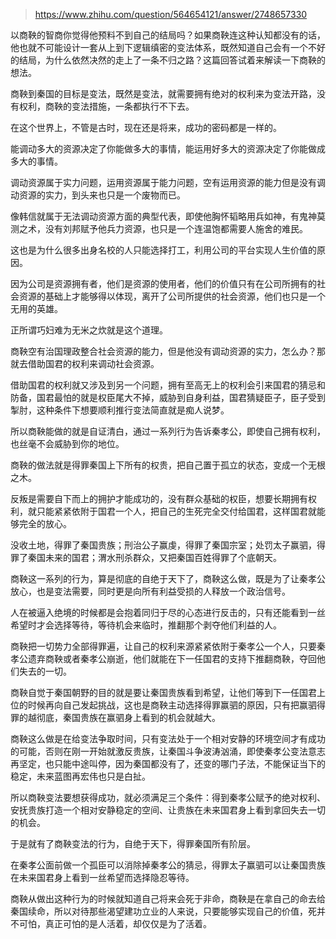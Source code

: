 > https://www.zhihu.com/question/564654121/answer/2748657330





以商鞅的智商你觉得他预料不到自己的结局吗？如果商鞅连这种认知都没有的话，他也就不可能设计一套从上到下逻辑缜密的变法体系，既然知道自己会有一个不好的结局，为什么依然决然的走上了一条不归之路？这篇回答试着来解读一下商鞅的想法。

商鞅到秦国的目标是变法，既然是变法，就需要拥有绝对的权利来为变法开路，没有权利，商鞅的变法措施，一条都执行不下去。

在这个世界上，不管是古时，现在还是将来，成功的密码都是一样的。

能调动多大的资源决定了你能做多大的事情，能运用好多大的资源决定了你能做成多大的事情。

调动资源属于实力问题，运用资源属于能力问题，空有运用资源的能力但是没有调动资源的实力，到头来也只是一个废物而已。

像韩信就属于无法调动资源方面的典型代表，即使他胸怀韬略用兵如神，有鬼神莫测之术，没有刘邦赋予他兵力资源，也只是一个连温饱都需要人施舍的难民。

这也是为什么很多出身名校的人只能选择打工，利用公司的平台实现人生价值的原因。

因为公司是资源拥有者，他们是资源的使用者，他们的价值只有在公司所拥有的社会资源的基础上才能够得以体现，离开了公司所提供的社会资源，他们也只是一个无用的英雄。

正所谓巧妇难为无米之炊就是这个道理。

商鞅空有治国理政整合社会资源的能力，但是他没有调动资源的实力，怎么办？那就去借助国君的权利来调动社会资源。

借助国君的权利就又涉及到另一个问题，拥有至高无上的权利会引来国君的猜忌和防备，国君最怕的就是权臣尾大不掉，威胁到自身利益，国君猜疑臣子，臣子受到掣肘，这种条件下想要顺利推行变法简直就是痴人说梦。

所以商鞅能做的就是自证清白，通过一系列行为告诉秦孝公，即使自己拥有权利，也丝毫不会威胁到你的地位。

商鞅的做法就是得罪秦国上下所有的权贵，把自己置于孤立的状态，变成一个无根之木。

反叛是需要自下而上的拥护才能成功的，没有群众基础的权臣，想要长期拥有权利，就只能紧紧依附于国君一个人，把自己的生死完全交付给国君，这样国君就能够完全的放心。

没收土地，得罪了秦国贵族；刑治公子赢虔，得罪了秦国宗室；处罚太子赢驷，得罪了秦国未来的国君；渭水刑杀群众，又把秦国百姓得罪了个底朝天。

商鞅这一系列的行为，算是彻底的自绝于天下了，商鞅这么做，既是为了让秦孝公放心，也是变法需要，同时更是向所有利益受损的人释放一个政治信号。

人在被逼入绝境的时候都是会抱着同归于尽的心态进行反击的，只有还能看到一丝希望时才会选择等待，等待机会来临时，推翻那个剥夺他们利益的人。

商鞅把一切势力全部得罪遍，让自己的权利来源紧紧依附于秦孝公一个人，只要秦孝公遗弃商鞅或者秦孝公崩逝，他们就能在下一任国君的支持下推翻商鞅，夺回他们失去的一切。

商鞅自觉于秦国朝野的目的就是要让秦国贵族看到希望，让他们等到下一任国君上位的时候再向自己发起挑战，这也是商鞅主动选择得罪赢驷的原因，只有把赢驷得罪的越彻底，秦国贵族在赢驷身上看到的机会就越大。

商鞅这么做是在给变法争取时间，只有变法处于一个相对安静的环境空间才有成功的可能，否则在刚一开始就激反贵族，让秦国斗争波涛汹涌，即使秦孝公变法意志再坚定，也只能中途叫停，因为秦国都没有了，还变的哪门子法，不能保证当下的稳定，未来蓝图再宏伟也只是白扯。

所以商鞅变法要想获得成功，就必须满足三个条件：得到秦孝公赋予的绝对权利、安抚贵族打造一个相对安静稳定的空间、让贵族在未来国君身上看到拿回失去一切的机会。

于是就有了商鞅变法的行为，自绝于天下，得罪秦国所有阶层。

在秦孝公面前做一个孤臣可以消除掉秦孝公的猜忌，得罪太子赢驷可以让秦国贵族在未来国君身上看到一丝希望而选择隐忍等待。

商鞅从做出这种行为的时候就知道自己将来会死于非命，商鞅是在拿自己的命去给秦国续命，所以对待那些渴望建功立业的人来说，只要能够实现自己的价值，死并不可怕，真正可怕的是人活着，却仅仅是为了活着。




